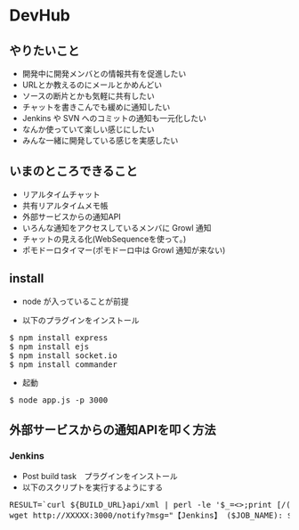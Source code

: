 # DevHub

## やりたいこと
* 開発中に開発メンバとの情報共有を促進したい
* URLとか教えるのにメールとかめんどい
* ソースの断片とかも気軽に共有したい
* チャットを書きこんでも緩めに通知したい
* Jenkins や SVN へのコミットの通知も一元化したい
* なんか使っていて楽しい感じにしたい
* みんな一緒に開発している感じを実感したい

## いまのところできること
* リアルタイムチャット
* 共有リアルタイムメモ帳
* 外部サービスからの通知API
* いろんな通知をアクセスしているメンバに Growl 通知
* チャットの見える化(WebSequenceを使って。)
* ポモドーロタイマー(ポモドーロ中は Growl 通知が来ない)

## install
* node が入っていることが前提

* 以下のプラグインをインストール

<pre>
$ npm install express
$ npm install ejs
$ npm install socket.io
$ npm install commander
</pre>

* 起動

<pre>
$ node app.js -p 3000
</pre>

## 外部サービスからの通知APIを叩く方法
### Jenkins
* Post build task　プラグインをインストール
* 以下のスクリプトを実行するようにする

<pre>
RESULT=`curl ${BUILD_URL}api/xml | perl -le '$_=<>;print [/<result>(.+?)</]->[0]'`
wget http://XXXXX:3000/notify?msg="【Jenkins】 ($JOB_NAME): $RESULT"
</pre>


